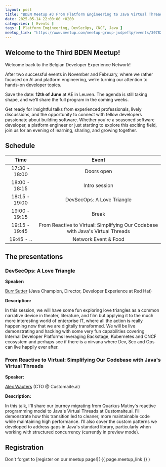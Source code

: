 ```yaml
---
layout: post
title: "BDEN Meetup #3 From Platform Engineering to Java Virtual Threads"
date: 2025-05-14 22:00:00 +0200
categories: [ Events ]
tags: [ Platform Engineering, DevSecOps, CNCF, Java ]
meetup_link: "https://www.meetup.com/meetup-group-judpeflp/events/307827173"
---
```


## Welcome to the Third BDEN Meetup!

Welcome back to the Belgian Developer Experience Network!

After two successful events in November and February, where we rather focused on AI and platform engineering, we’re turning our attention to hands-on developer topics.

Save the date: **12th of June** at AE in Leuven. The agenda is still taking shape, and we’ll share the full program in the coming weeks.

Get ready for insightful talks from experienced professionals, lively discussions, and the opportunity to connect with fellow developers passionate about building software.
Whether you're a seasoned software developer, a platform engineer or just starting to explore this exciting field, join us for an evening of learning, sharing, and growing
together.

## Schedule

|     Time      |                                     Event                                      |
|:-------------:|:------------------------------------------------------------------------------:|
| 17:30 - 18:00 |                                  Doors open                                    |
| 18:00 - 18:15 |                                Intro session                                   |
| 18:15 - 19:00 |                          DevSecOps: A Love Triangle                            |
| 19:00 - 19:15 |                                    Break                                       |
| 19:15 - 19:45 | From Reactive to Virtual: Simplifying Our Codebase with Java's Virtual Threads |
| 19:45 - ..    |                             Network Event & Food                               |

## The presentations

### DevSecOps: A Love Triangle

**Speaker:**

[Burr Sutter](https://www.linkedin.com/in/burrsutter/) (Java Champion, Director, Developer Experience at Red Hat)

**Description:**

In this session, we will have some fun exploring love triangles as a common narrative device in theater, literature, and film but applying it to the much more interesting world of enterprise IT, where all the action is really happening now that we are digitally transformed. We will be live demonstrating and hacking with some very fun capabilities covering Internal Developer Platforms leveraging Backstage, Kubernetes and CNCF ecosystem and perhaps see if there is a nirvana where Dev, Sec and Ops can live happily ever after.

### From Reactive to Virtual: Simplifying Our Codebase with Java's Virtual Threads

**Speaker:**

[Alex Wauters](https://www.linkedin.com/in/alex-wauters/) (CTO @ Customaite.ai)

**Description:**

In this talk, I'll share our journey migrating from Quarkus Mutiny's reactive programming model to Java's Virtual Threads at Customaite.ai. I'll demonstrate how this transition led to cleaner, more maintainable code while maintaining high performance. I'll also cover the custom patterns we developed to address gaps in Java's standard library, particularly when working with structured concurrency (currently in preview mode).

## Registration

Don't forget to [register on our meetup page!]( {{ page.meetup_link }} )
